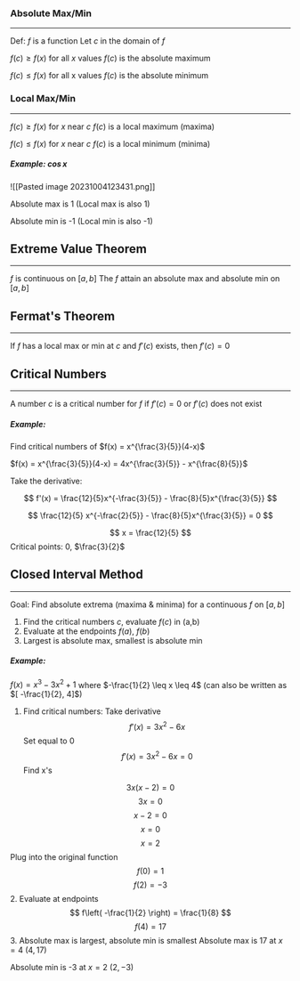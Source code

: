 ### Absolute Max/Min
---
Def: $f$ is a function
Let $c$ in the domain of $f$

$f(c) \geq f(x)$ for all $x$ values
$f(c)$ is the absolute maximum

$f(c) \leq f(x)$ for all x values
$f(c)$ is the absolute minimum

### Local Max/Min
---
$f(c) \geq f(x)$ for $x$ near $c$
$f(c)$ is a local maximum (maxima)

$f(c) \leq f(x)$ for $x$ near $c$
$f(c)$ is a local minimum (minima)


##### Example: $\cos x$
![[Pasted image 20231004123431.png]]

Absolute max is 1
(Local max is also 1)

Absolute min is -1
(Local min is also -1)

## Extreme Value Theorem
---
$f$ is continuous on $[a,b]$
The $f$ attain an absolute max and absolute min on $[a,b]$

## Fermat's Theorem
---
If $f$ has a local max or min at $c$ and $f'(c)$ exists, then $f'(c) = 0$
## Critical Numbers
---
A number $c$ is a critical number for $f$ if $f'(c)=0$ or $f'(c)$ does not exist

##### Example:
Find critical numbers of $f(x) = x^{\frac{3}{5}}(4-x)$

 $f(x) = x^{\frac{3}{5}}(4-x) = 4x^{\frac{3}{5}} - x^{\frac{8}{5}}$

Take the derivative:

$$
f'(x) = \frac{12}{5}x^{-\frac{3}{5}} - \frac{8}{5}x^{\frac{3}{5}}
$$

$$
\frac{12}{5} x^{-\frac{2}{5}} - \frac{8}{5}x^{\frac{3}{5}} = 0
$$

<!-- TODO: Solve other critical number-->
$$
x = \frac{12}{5}
$$
Critical points: $0$, $\frac{3}{2}$

## Closed Interval Method
---
Goal: Find absolute extrema (maxima & minima) for a continuous $f$ on $[a,b]$

1. Find the critical numbers $c$, evaluate $f(c)$ in (a,b)
2. Evaluate at the endpoints $f(a)$, $f(b)$
3. Largest is absolute max, smallest is absolute min

##### Example:

$f(x) = x^3 - 3x^2 + 1$ where $-\frac{1}{2} \leq x \leq 4$ (can also be written as $[ -\frac{1}{2}, 4]$)


1. Find critical numbers:
Take derivative 
$$
f'(x) = 3x^2 - 6x
$$
Set equal to 0
$$
f'(x) = 3x^2 - 6x = 0
$$
Find x's

$$
3x(x-2)=0
$$
$$
3x = 0
$$
$$
x-2 = 0
$$
$$
x = 0
$$
$$
x = 2
$$
Plug into the original function
$$
f(0) = 1
$$
$$
f(2) = -3
$$
2. Evaluate at endpoints
$$
f\left(  -\frac{1}{2} \right) = \frac{1}{8}
$$
$$
f(4) = 17
$$
3. Absolute max is largest, absolute min is smallest
Absolute max is 17 at $x = 4$ 
$(4,17)$

Absolute min is -3 at $x = 2$
$(2,-3)$
